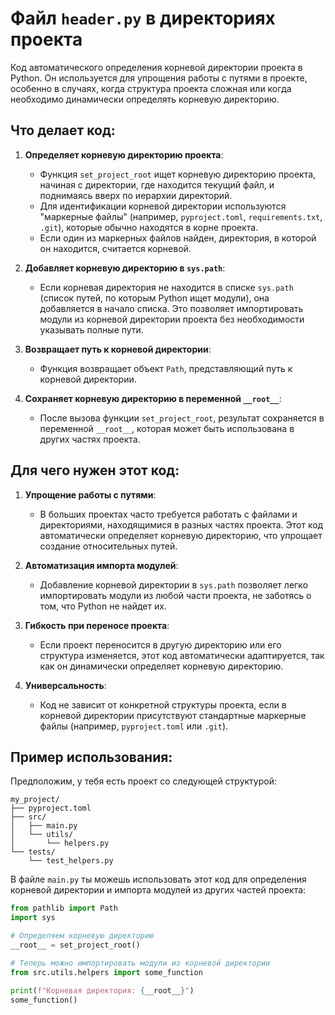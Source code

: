 # Файл `header.py` в директориях проекта

Код автоматического определения корневой директории проекта в Python. 
Он используется для упрощения работы с путями в проекте, особенно в случаях, 
когда структура проекта сложная или когда необходимо динамически определять корневую директорию.


## Что делает код:
1. **Определяет корневую директорию проекта**:
   - Функция `set_project_root` ищет корневую директорию проекта, начиная с директории, где находится текущий файл, и поднимаясь вверх по иерархии директорий.
   - Для идентификации корневой директории используются "маркерные файлы" (например, `pyproject.toml`, `requirements.txt`, `.git`), которые обычно находятся в корне проекта.
   - Если один из маркерных файлов найден, директория, в которой он находится, считается корневой.

2. **Добавляет корневую директорию в `sys.path`**:
   - Если корневая директория не находится в списке `sys.path` (список путей, по которым Python ищет модули), она добавляется в начало списка. Это позволяет импортировать модули из корневой директории проекта без необходимости указывать полные пути.

3. **Возвращает путь к корневой директории**:
   - Функция возвращает объект `Path`, представляющий путь к корневой директории.

4. **Сохраняет корневую директорию в переменной `__root__`**:
   - После вызова функции `set_project_root`, результат сохраняется в переменной `__root__`, которая может быть использована в других частях проекта.

## Для чего нужен этот код:
1. **Упрощение работы с путями**:
   - В больших проектах часто требуется работать с файлами и директориями, находящимися в разных частях проекта. Этот код автоматически определяет корневую директорию, что упрощает создание относительных путей.

2. **Автоматизация импорта модулей**:
   - Добавление корневой директории в `sys.path` позволяет легко импортировать модули из любой части проекта, не заботясь о том, что Python не найдет их.

3. **Гибкость при переносе проекта**:
   - Если проект переносится в другую директорию или его структура изменяется, этот код автоматически адаптируется, так как он динамически определяет корневую директорию.

4. **Универсальность**:
   - Код не зависит от конкретной структуры проекта, если в корневой директории присутствуют стандартные маркерные файлы (например, `pyproject.toml` или `.git`).

## Пример использования:
Предположим, у тебя есть проект со следующей структурой:
```
my_project/
├── pyproject.toml
├── src/
│   ├── main.py
│   └── utils/
│       └── helpers.py
└── tests/
    └── test_helpers.py
```

В файле `main.py` ты можешь использовать этот код для определения корневой директории и импорта модулей из других частей проекта:
```python
from pathlib import Path
import sys

# Определяем корневую директорию
__root__ = set_project_root()

# Теперь можно импортировать модули из корневой директории
from src.utils.helpers import some_function

print(f"Корневая директория: {__root__}")
some_function()
```